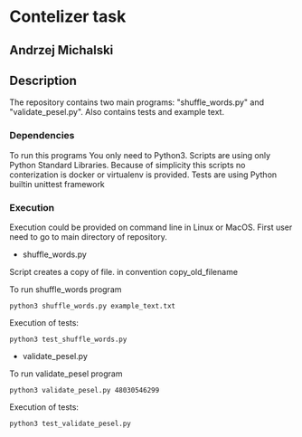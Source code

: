 # Contelizer task

## Andrzej Michalski

## Description

The repository contains two main programs: "shuffle_words.py" and "validate_pesel.py". Also contains tests and example text.

### Dependencies
To run this programs You only need to Python3. Scripts are using only Python Standard Libraries. Because of simplicity this scripts no conterization is docker or virtualenv is provided. Tests are using Python builtin unittest framework

### Execution

Execution could be provided on command line in Linux or MacOS. First user need to go to main directory of repository.

* shuffle_words.py


Script creates a copy of file. in convention copy_old_filename


To run shuffle_words program
```
python3 shuffle_words.py example_text.txt
```



Execution of tests:
```
python3 test_shuffle_words.py
```


* validate_pesel.py


To run validate_pesel program
```
python3 validate_pesel.py 48030546299
```


Execution of tests:
```
python3 test_validate_pesel.py
```


